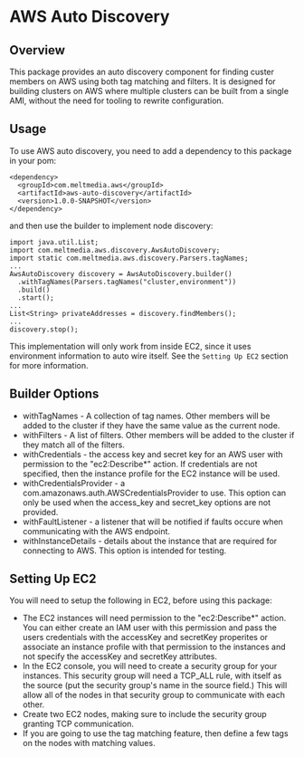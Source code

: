 # AWS Auto Discovery

## Overview

This package provides an auto discovery component for finding custer members on AWS using both tag matching and filters.  It
is designed for building clusters on AWS where multiple clusters can be built from a single AMI, without the need for tooling
to rewrite configuration.

## Usage

To use AWS auto discovery, you need to add a dependency to this package in your pom:

```
<dependency>
  <groupId>com.meltmedia.aws</groupId>
  <artifactId>aws-auto-discovery</artifactId>
  <version>1.0.0-SNAPSHOT</version>
</dependency>
```

and then use the builder to implement node discovery:

```
import java.util.List;
import com.meltmedia.aws.discovery.AwsAutoDiscovery;
import static com.meltmedia.aws.discovery.Parsers.tagNames;
...
AwsAutoDiscovery discovery = AwsAutoDiscovery.builder()
  .withTagNames(Parsers.tagNames("cluster,environment"))
  .build()
  .start();
...
List<String> privateAddresses = discovery.findMembers();
...
discovery.stop();
```

This implementation will only work from inside EC2, since it uses environment information to auto wire itself.  See the `Setting Up EC2` section for more information.

## Builder Options

* withTagNames - A collection of tag names.  Other members will be added to the cluster if they have the same value as the current node.
* withFilters - A list of filters.  Other members will be added to the cluster if they match all of the filters.
* withCredentials - the access key and secret key for an AWS user with permission to the "ec2:Describe*" action.  If credentials are not specified, then the instance profile for the EC2 instance will be used.
* withCredentialsProvider - a com.amazonaws.auth.AWSCredentialsProvider to use.  This option can
only be used when the access_key and secret_key options are not provided.
* withFaultListener - a listener that will be notified if faults occure when communicating with the AWS endpoint.
* withInstanceDetails - details about the instance that are required for connecting to AWS.  This option is intended for testing.

## Setting Up EC2

You will need to setup the following in EC2, before using this package:

* The EC2 instances will need permission to the "ec2:Describe*" action.  You can either create an IAM user with this permission
and pass the users credentials with the accessKey and secretKey properites or associate an instance profile with that permission
to the instances and not specify the accessKey and secretKey attributes.
* In the EC2 console, you will need to create a security group for your instances.  This security group will need a TCP_ALL rule,
with itself as the source (put the security group's name in the source field.)  This will allow all of the nodes in that security
group to communicate with each other.
* Create two EC2 nodes, making sure to include the security group granting TCP communication.
* If you are going to use the tag matching feature, then define a few tags on the nodes with matching values.

